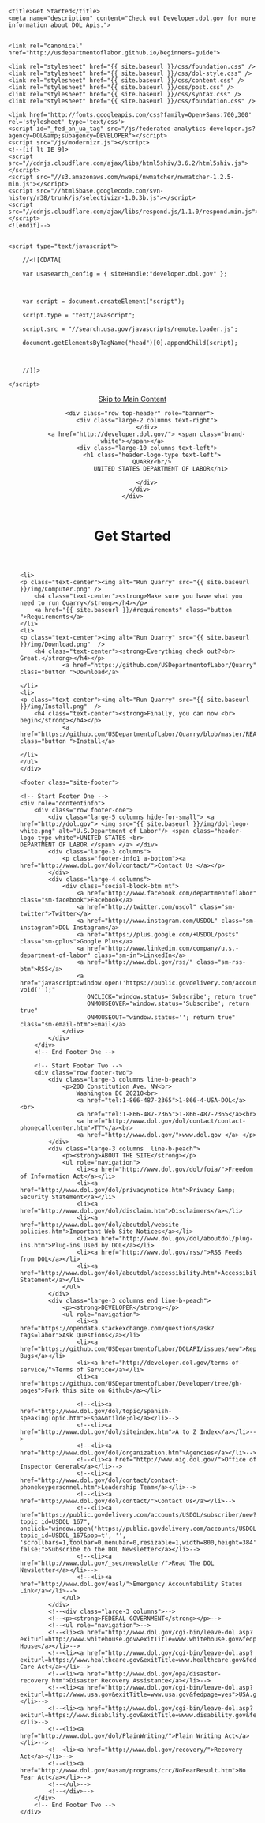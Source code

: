 <html>

  <head>
    <meta charset="utf-8">
    <meta name="viewport" content="width=device-width initial-scale=1" />
    <meta http-equiv="X-UA-Compatible" content="IE=edge">

    <title>Get Started</title>
    <meta name="description" content="Check out Developer.dol.gov for more information about DOL Apis.">
    

    <link rel="canonical" href="http://usdepartmentoflabor.github.io/beginners-guide">
    
	<link rel="stylesheet" href="{{ site.baseurl }}/css/foundation.css" />
	<link rel="stylesheet" href="{{ site.baseurl }}/css/dol-style.css" />
	<link rel="stylesheet" href="{{ site.baseurl }}/css/content.css" />
	<link rel="stylesheet" href="{{ site.baseurl }}/css/post.css" />
	<link rel="stylesheet" href="{{ site.baseurl }}/css/syntax.css" />
	<link rel="stylesheet" href="{{ site.baseurl }}/css/foundation.css" />

    <link href='http://fonts.googleapis.com/css?family=Open+Sans:700,300' rel='stylesheet' type='text/css'>
    <script id="_fed_an_ua_tag" src="/js/federated-analytics-developer.js?agency=DOL&amp;subagency=DEVELOPER"></script>
    <script src="/js/modernizr.js"></script>
    <!--[if lt IE 9]>
    <script src="//cdnjs.cloudflare.com/ajax/libs/html5shiv/3.6.2/html5shiv.js"></script>
    <script src="//s3.amazonaws.com/nwapi/nwmatcher/nwmatcher-1.2.5-min.js"></script>
    <script src="//html5base.googlecode.com/svn-history/r38/trunk/js/selectivizr-1.0.3b.js"></script>
    <script src="//cdnjs.cloudflare.com/ajax/libs/respond.js/1.1.0/respond.min.js"></script>
    <![endif]-->


    <script type="text/javascript">

        //<![CDATA[

        var usasearch_config = { siteHandle:"developer.dol.gov" };



        var script = document.createElement("script");

        script.type = "text/javascript";

        script.src = "//search.usa.gov/javascripts/remote.loader.js";

        document.getElementsByTagName("head")[0].appendChild(script);



        //]]>

    </script>

</head>


  <body>

<header class="site-header">
    <div class="wrapper">
        <div class="hide"><a href="#maincontent">Skip to Main Content</a></div>
        <!--Start Banner -->
        <a id="top"></a>

        <div class="row top-header" role="banner">
            <div class="large-2 columns text-right">
			</div>
			<a href="http://developer.dol.gov/"> <span class="brand-white"></span></a>
            <div class="large-10 columns text-left">
               <h1 class="header-logo-type text-left">
			   QUARRY<br/>
                    UNITED STATES DEPARTMENT OF LABOR</h1>

			</div>
		</div>
    </div>
</header>


   <div class="row">
    <header class="post-header">
        <h1 class="post_title_dataset">Get Started</h1>
    </header>
    <ul class="small-block-grid-3 text-center">
  
	<li>
	<p class="text-center"><img alt="Run Quarry" src="{{ site.baseurl }}/img/Computer.png" />
        <h4 class="text-center"><strong>Make sure you have what you need to run Quarry</strong></h4></p>
		<a href="{{ site.baseurl }}/#requirements" class="button ">Requirements</a>
	</li>
	<li>
	<p class="text-center"><img alt="Run Quarry" src="{{ site.baseurl }}/img/Download.png"  />
        <h4 class="text-center"><strong>Everything check out?<br> Great.</strong></h4></p>
				<a href="https://github.com/USDepartmentofLabor/Quarry" class="button ">Download</a>

	</li>
	<li>
	<p class="text-center"><img alt="Run Quarry" src="{{ site.baseurl }}/img/Install.png"  />
        <h4 class="text-center"><strong>Finally, you can now <br> begin</strong></h4></p>
				<a href="https://github.com/USDepartmentofLabor/Quarry/blob/master/README.md" class="button ">Install</a>

	</li>
	</ul>
    </div>

    <footer class="site-footer">

    <!-- Start Footer One -->
    <div role="contentinfo">
        <div class="row footer-one">
            <div class="large-5 columns hide-for-small"> <a href="http://dol.gov"> <img src="{{ site.baseurl }}/img/dol-logo-white.png" alt="U.S.Department of Labor"/> <span class="header-logo-type-white">UNITED STATES <br>
    DEPARTMENT OF LABOR </span> </a> </div>
            <div class="large-3 columns">
                <p class="footer-info1 a-bottom"><a href="http://www.dol.gov/dol/contact/">Contact Us </a></p>
            </div>
            <div class="large-4 columns">
                <div class="social-block-btm mt">
                    <a href="http://www.facebook.com/departmentoflabor"  class="sm-facebook">Facebook</a>
                    <a href="http://twitter.com/usdol" class="sm-twitter">Twitter</a>
                    <a href="http://www.instagram.com/USDOL" class="sm-instagram">DOL Instagram</a>
                    <a href="https://plus.google.com/+USDOL/posts" class="sm-gplus">Google Plus</a>
                    <a href="http://www.linkedin.com/company/u.s.-department-of-labor" class="sm-in">LinkedIn</a>
                    <a href="http://www.dol.gov/rss/" class="sm-rss-btm">RSS</a>
                    <a href="javascript:window.open('https://public.govdelivery.com/accounts/USDOL/subscriber/new','Popup','width=800,height=500,toolbar=no,scrollbars=yes,resizable=yes'); void('');"
                       ONCLICK="window.status='Subscribe'; return true"
                       ONMOUSEOVER="window.status='Subscribe'; return true"
                       ONMOUSEOUT="window.status=''; return true" class="sm-email-btm">Email</a>
                </div>
            </div>
        </div>
        <!-- End Footer One -->

        <!-- Start Footer Two -->
        <div class="row footer-two">
            <div class="large-3 columns line-b-peach">
                <p>200 Constitution Ave. NW<br>
                    Washington DC 20210<br>
                    <a href="tel:1-866-487-2365">1-866-4-USA-DOL</a><br>
                    <a href="tel:1-866-487-2365">1-866-487-2365</a><br>
                    <a href="http://www.dol.gov/dol/contact/contact-phonecallcenter.htm">TTY</a><br>
                    <a href="http://www.dol.gov/">www.dol.gov </a> </p>
            </div>
            <div class="large-3 columns  line-b-peach">
                <p><strong>ABOUT THE SITE</strong></p>
                <ul role="navigation">
                    <li><a href="http://www.dol.gov/dol/foia/">Freedom of Information Act</a></li>
                    <li><a href="http://www.dol.gov/dol/privacynotice.htm">Privacy &amp; Security Statement</a></li>
                    <li><a href="http://www.dol.gov/dol/disclaim.htm">Disclaimers</a></li>
                    <li><a href="http://www.dol.gov/dol/aboutdol/website-policies.htm">Important Web Site Notices</a></li>
                    <li><a href="http://www.dol.gov/dol/aboutdol/plug-ins.htm">Plug-ins Used by DOL</a></li>
                    <li><a href="http://www.dol.gov/rss/">RSS Feeds from DOL</a></li>
                    <li><a href="http://www.dol.gov/dol/aboutdol/accessibility.htm">Accessibility Statement</a></li>
                </ul>
            </div>
            <div class="large-3 columns end line-b-peach">
                <p><strong>DEVELOPER</strong></p>
                <ul role="navigation">
                    <li><a href="https://opendata.stackexchange.com/questions/ask?tags=labor">Ask Questions</a></li>
                    <li><a href="https://github.com/USDepartmentofLabor/DOLAPI/issues/new">Report Bugs</a></li>
                    <li><a href="http://developer.dol.gov/terms-of-service/">Terms of Service</a></li>
                    <li><a href="https://github.com/USDepartmentofLabor/Developer/tree/gh-pages">Fork this site on Github</a></li>

                    <!--<li><a href="http://www.dol.gov/dol/topic/Spanish-speakingTopic.htm">Espa&ntilde;ol</a></li>-->
                    <!--<li><a href="http://www.dol.gov/dol/siteindex.htm">A to Z Index</a></li>-->
                    <!--<li><a href="http://www.dol.gov/dol/organization.htm">Agencies</a></li>-->
                    <!--<li><a href="http://www.oig.dol.gov/">Office of Inspector General</a></li>-->
                    <!--<li><a href="http://www.dol.gov/dol/contact/contact-phonekeypersonnel.htm">Leadership Team</a></li>-->
                    <!--<li><a href="http://www.dol.gov/dol/contact/">Contact Us</a></li>-->
                    <!--<li><a href="https://public.govdelivery.com/accounts/USDOL/subscriber/new?topic_id=USDOL_167", onclick="window.open('https://public.govdelivery.com/accounts/USDOL/subscriber/new?topic_id=USDOL_167&pop=t', '', 'scrollbars=1,toolbar=0,menubar=0,resizable=1,width=800,height=384');return false;">Subscribe to the DOL Newsletter</a></li>-->
                    <!--<li><a href="http://www.dol.gov/_sec/newsletter/">Read The DOL Newsletter</a></li>-->
                    <!--<li><a href="http://www.dol.gov/easl/">Emergency Accountability Status Link</a></li>-->
                </ul>
            </div>
            <!--<div class="large-3 columns">-->
            <!--<p><strong>FEDERAL GOVERNMENT</strong></p>-->
            <!--<ul role="navigation">-->
            <!--<li><a href="http://www.dol.gov/cgi-bin/leave-dol.asp?exiturl=http://www.whitehouse.gov&exitTitle=www.whitehouse.gov&fedpage=yes">White House</a></li>-->
            <!--<li><a href="http://www.dol.gov/cgi-bin/leave-dol.asp?exiturl=https://www.healthcare.gov&exitTitle=www.healthcare.gov&fedpage=yes">Affordable Care Act</a></li>-->
            <!--<li><a href="http://www.dol.gov/opa/disaster-recovery.htm">Disaster Recovery Assistance</a></li>-->
            <!--<li><a href="http://www.dol.gov/cgi-bin/leave-dol.asp?exiturl=http://www.usa.gov&exitTitle=www.usa.gov&fedpage=yes">USA.gov</a></li>-->
            <!--<li><a href="http://www.dol.gov/cgi-bin/leave-dol.asp?exiturl=https://www.disability.gov&exitTitle=wwww.disability.gov&fedpage=yes">Disability.gov</a></li>-->
            <!--<li><a href="http://www.dol.gov/dol/PlainWriting/">Plain Writing Act</a></li>-->
            <!--<li><a href="http://www.dol.gov/recovery/">Recovery Act</a></li>-->
            <!--<li><a href="http://www.dol.gov/oasam/programs/crc/NoFearResult.htm">No Fear Act</a></li>-->
            <!--</ul>-->
            <!--</div>-->
        </div>
        <!-- End Footer Two -->
    </div>

</footer>
<script src="/js/vendor/jquery.js"></script>
<script src="/js/vendor/fastclick.js"></script>
<script src="/js/foundation.min.js"></script>

<script>
    $(document).foundation();
</script>
<!-- Never remove this: Resolved IE 8 issue on grids of the CSS Frameworks-->
<script src="/js/rem.min.js" type="text/javascript"></script>
<!-- Never remove above line -->



  </body>

</html>

